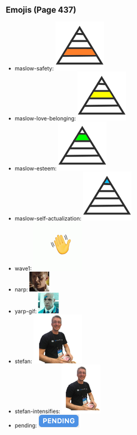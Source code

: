 
## Emojis (Page 437)

* maslow-safety: ![maslow-safety](output/maslow-safety.png)
* maslow-love-belonging: ![maslow-love-belonging](output/maslow-love-belonging.png)
* maslow-esteem: ![maslow-esteem](output/maslow-esteem.png)
* maslow-self-actualization: ![maslow-self-actualization](output/maslow-self-actualization.png)
* wave1: ![wave1](output/wave1.gif)
* narp: ![narp](output/narp.gif)
* yarp-gif: ![yarp-gif](output/yarp-gif.gif)
* stefan: ![stefan](output/stefan.png)
* stefan-intensifies: ![stefan-intensifies](output/stefan-intensifies.gif)
* pending: ![pending](output/pending.png)

